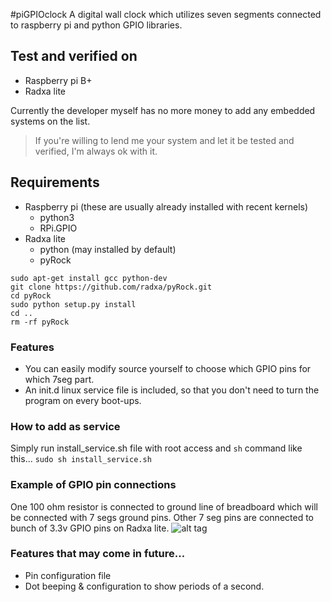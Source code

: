 #piGPIOclock
A digital wall clock which utilizes seven segments connected to raspberry pi and python GPIO libraries.

## Test and verified on
- Raspberry pi B+
- Radxa lite

Currently the developer myself has no more money to add any embedded systems on the list.
> If you're willing to lend me your system and let it be tested and verified, I'm always ok with it.

## Requirements
- Raspberry pi (these are usually already installed with recent kernels)
  - python3
  - RPi.GPIO
- Radxa lite
  - python (may installed by default)
  - pyRock
```
sudo apt-get install gcc python-dev
git clone https://github.com/radxa/pyRock.git
cd pyRock
sudo python setup.py install
cd ..
rm -rf pyRock
```

### Features
- You can easily modify source yourself to choose which GPIO pins for which 7seg part.
- An init.d linux service file is included, so that you don't need to turn the program on every boot-ups.

### How to add as service
Simply run install_service.sh file with root access and `sh` command like this...
`sudo sh install_service.sh`

### Example of GPIO pin connections
One 100 ohm resistor is connected to ground line of breadboard which will be connected with 7 segs ground pins.
Other 7 seg pins are connected to bunch of 3.3v GPIO pins on Radxa lite.
![alt tag](https://raw.github.com/chidea/pyGPIOclock/master/gh-pages/image/IMG_20150624_060722_HDR_resize.png)

### Features that may come in future...
- Pin configuration file
- Dot beeping & configuration to show periods of a second.